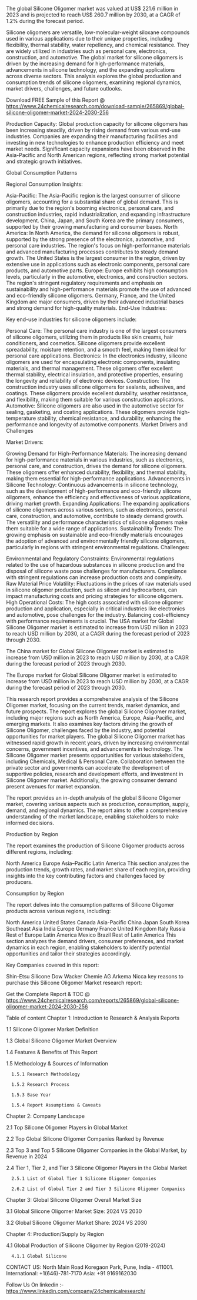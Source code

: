 The global Silicone Oligomer market was valued at US$ 221.6 million in 2023 and is projected to reach US$ 260.7 million by 2030, at a CAGR of 1.2% during the forecast period.

Silicone oligomers are versatile, low-molecular-weight siloxane compounds used in various applications due to their unique properties, including flexibility, thermal stability, water repellency, and chemical resistance. They are widely utilized in industries such as personal care, electronics, construction, and automotive. The global market for silicone oligomers is driven by the increasing demand for high-performance materials, advancements in silicone technology, and the expanding applications across diverse sectors. This analysis explores the global production and consumption trends of silicone oligomers, examining regional dynamics, market drivers, challenges, and future outlooks.

Download FREE Sample of this Report @ https://www.24chemicalresearch.com/download-sample/265869/global-silicone-oligomer-market-2024-2030-256

Production Capacity: Global production capacity for silicone oligomers has been increasing steadily, driven by rising demand from various end-use industries. Companies are expanding their manufacturing facilities and investing in new technologies to enhance production efficiency and meet market needs. Significant capacity expansions have been observed in the Asia-Pacific and North American regions, reflecting strong market potential and strategic growth initiatives.



Global Consumption Patterns

Regional Consumption Insights:

Asia-Pacific: The Asia-Pacific region is the largest consumer of silicone oligomers, accounting for a substantial share of global demand. This is primarily due to the region's booming electronics, personal care, and construction industries, rapid industrialization, and expanding infrastructure development. China, Japan, and South Korea are the primary consumers, supported by their growing manufacturing and consumer bases.
North America: In North America, the demand for silicone oligomers is robust, supported by the strong presence of the electronics, automotive, and personal care industries. The region's focus on high-performance materials and advanced manufacturing processes contributes to steady demand growth. The United States is the largest consumer in the region, driven by extensive use in applications such as electronic components, personal care products, and automotive parts.
Europe: Europe exhibits high consumption levels, particularly in the automotive, electronics, and construction sectors. The region's stringent regulatory requirements and emphasis on sustainability and high-performance materials promote the use of advanced and eco-friendly silicone oligomers. Germany, France, and the United Kingdom are major consumers, driven by their advanced industrial bases and strong demand for high-quality materials.
End-Use Industries:

Key end-use industries for silicone oligomers include:

Personal Care: The personal care industry is one of the largest consumers of silicone oligomers, utilizing them in products like skin creams, hair conditioners, and cosmetics. Silicone oligomers provide excellent spreadability, moisture retention, and a smooth feel, making them ideal for personal care applications.
Electronics: In the electronics industry, silicone oligomers are used for encapsulating electronic components, insulating materials, and thermal management. These oligomers offer excellent thermal stability, electrical insulation, and protective properties, ensuring the longevity and reliability of electronic devices.
Construction: The construction industry uses silicone oligomers for sealants, adhesives, and coatings. These oligomers provide excellent durability, weather resistance, and flexibility, making them suitable for various construction applications.
Automotive: Silicone oligomers are also used in the automotive sector for sealing, gasketing, and coating applications. These oligomers provide high-temperature stability, chemical resistance, and durability, enhancing the performance and longevity of automotive components.
Market Drivers and Challenges

Market Drivers:

Growing Demand for High-Performance Materials: The increasing demand for high-performance materials in various industries, such as electronics, personal care, and construction, drives the demand for silicone oligomers. These oligomers offer enhanced durability, flexibility, and thermal stability, making them essential for high-performance applications.
Advancements in Silicone Technology: Continuous advancements in silicone technology, such as the development of high-performance and eco-friendly silicone oligomers, enhance the efficiency and effectiveness of various applications, driving market growth.
Expanding Applications: The expanding applications of silicone oligomers across various sectors, such as electronics, personal care, construction, and automotive, contribute to steady demand growth. The versatility and performance characteristics of silicone oligomers make them suitable for a wide range of applications.
Sustainability Trends: The growing emphasis on sustainable and eco-friendly materials encourages the adoption of advanced and environmentally friendly silicone oligomers, particularly in regions with stringent environmental regulations.
Challenges:

Environmental and Regulatory Constraints: Environmental regulations related to the use of hazardous substances in silicone production and the disposal of silicone waste pose challenges for manufacturers. Compliance with stringent regulations can increase production costs and complexity.
Raw Material Price Volatility: Fluctuations in the prices of raw materials used in silicone oligomer production, such as silicon and hydrocarbons, can impact manufacturing costs and pricing strategies for silicone oligomers.
High Operational Costs: The high costs associated with silicone oligomer production and application, especially in critical industries like electronics and automotive, pose challenges for the industry. Balancing cost-efficiency with performance requirements is crucial.
The USA market for Global Silicone Oligomer market is estimated to increase from USD million in 2023 to reach USD million by 2030, at a CAGR during the forecast period of 2023 through 2030.

The China market for Global Silicone Oligomer market is estimated to increase from USD million in 2023 to reach USD million by 2030, at a CAGR during the forecast period of 2023 through 2030.

The Europe market for Global Silicone Oligomer market is estimated to increase from USD million in 2023 to reach USD million by 2030, at a CAGR during the forecast period of 2023 through 2030.

This research report provides a comprehensive analysis of the Silicone Oligomer market, focusing on the current trends, market dynamics, and future prospects. The report explores the global Silicone Oligomer market, including major regions such as North America, Europe, Asia-Pacific, and emerging markets. It also examines key factors driving the growth of Silicone Oligomer, challenges faced by the industry, and potential opportunities for market players. The global Silicone Oligomer market has witnessed rapid growth in recent years, driven by increasing environmental concerns, government incentives, and advancements in technology. The Silicone Oligomer market presents opportunities for various stakeholders, including Chemicals, Medical & Personal Care. Collaboration between the private sector and governments can accelerate the development of supportive policies, research and development efforts, and investment in Silicone Oligomer market. Additionally, the growing consumer demand present avenues for market expansion.

The report provides an in-depth analysis of the global Silicone Oligomer market, covering various aspects such as production, consumption, supply, demand, and regional dynamics. The report aims to offer a comprehensive understanding of the market landscape, enabling stakeholders to make informed decisions.

Production by Region

The report examines the production of Silicone Oligomer products across different regions, including:

North America
Europe
Asia–Pacific
Latin America
This section analyzes the production trends, growth rates, and market share of each region, providing insights into the key contributing factors and challenges faced by producers.

Consumption by Region

The report delves into the consumption patterns of Silicone Oligomer products across various regions, including:

North America
United States
Canada
Asia-Pacific
China
Japan
South Korea
Southeast Asia
India
Europe
Germany
France
United Kingdom
Italy
Russia
Rest of Europe
Latin America
Mexico
Brazil
Rest of Latin America
This section analyzes the demand drivers, consumer preferences, and market dynamics in each region, enabling stakeholders to identify potential opportunities and tailor their strategies accordingly.

Key Companies covered in this report:

Shin-Etsu Silicone
Dow
Wacker Chemie AG
Arkema
Nicca
key reasons to purchase this Silicone Oligomer Market research report:

Get the Complete Report & TOC @ https://www.24chemicalresearch.com/reports/265869/global-silicone-oligomer-market-2024-2030-256

Table of content
Chapter 1: Introduction to Research & Analysis Reports


1.1 Silicone Oligomer Market Definition

1.3 Global Silicone Oligomer Market Overview

1.4 Features & Benefits of This Report

1.5 Methodology & Sources of Information

      1.5.1 Research Methodology

      1.5.2 Research Process

      1.5.3 Base Year

      1.5.4 Report Assumptions & Caveats


Chapter 2: Company Landscape


2.1 Top Silicone Oligomer Players in Global Market

2.2 Top Global Silicone Oligomer Companies Ranked by Revenue

2.3 Top 3 and Top 5 Silicone Oligomer Companies in the Global Market, by Revenue in 2024

2.4 Tier 1, Tier 2, and Tier 3 Silicone Oligomer Players in the Global Market

      2.5.1 List of Global Tier 1 Silicone Oligomer Companies

      2.6.2 List of Global Tier 2 and Tier 3 Silicone Oligomer Companies


Chapter 3: Global Silicone Oligomer Overall Market Size


3.1 Global Silicone Oligomer Market Size: 2024 VS 2030

3.2 Global Silicone Oligomer Market Share: 2024 VS 2030


Chapter 4: Production/Supply by Region


4.1 Global Production of Silicone Oligomer by Region (2019-2024)

      4.1.1 Global Silicone

CONTACT US:
North Main Road Koregaon Park, Pune, India - 411001.
International: +1(646)-781-7170
Asia: +91 9169162030

Follow Us On linkedin :- https://www.linkedin.com/company/24chemicalresearch/
